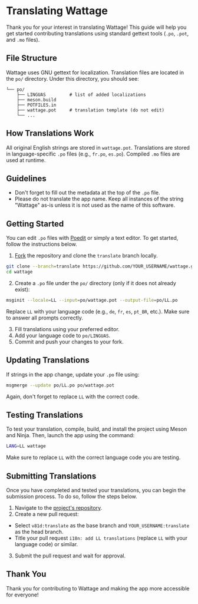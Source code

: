 # Translating Wattage

Thank you for your interest in translating Wattage! This guide will help you get started contributing translations using standard gettext tools (`.po`, `.pot`, and `.mo` files).

## File Structure

Wattage uses GNU gettext for localization. Translation files are located in the `po/` directory. Under this directory, you should see:

```
└── po/
    ├── LINGUAS         # list of added localizations
    ├── meson.build
    ├── POTFILES.in
    ├── wattage.pot     # translation template (do not edit)
    └── ...
```

## How Translations Work

All original English strings are stored in `wattage.pot`. Translations are stored in language-specific `.po` files (e.g., `fr.po`, `es.po`). Compiled `.mo` files are used at runtime.

## Guidelines

- Don't forget to fill out the metadata at the top of the `.po` file.
- Please do not translate the app name. Keep all instances of the string "Wattage" as-is unless it is not used as the name of this software.

## Getting Started

You can edit `.po` files with [Poedit](https://poedit.net) or simply a text editor. To get started, follow the instructions below.

1. [Fork](https://github.com/v81d/wattage/fork) the repository and clone the `translate` branch locally.

```bash
git clone --branch=translate https://github.com/YOUR_USERNAME/wattage.git
cd wattage
```

2. Create a `.po` file under the `po/` directory (only if it does not already exist):

```bash
msginit --locale=LL --input=po/wattage.pot --output-file=po/LL.po
```

Replace `LL` with your language code (e.g., `de`, `fr`, `es`, `pt_BR`, etc.). Make sure to answer all prompts correctly.

3. Fill translations using your preferred editor.
4. Add your language code to `po/LINGUAS`.
5. Commit and push your changes to your fork.

## Updating Translations

If strings in the app change, update your `.po` file using:

```bash
msgmerge --update po/LL.po po/wattage.pot
```

Again, don't forget to replace `LL` with the correct code.

## Testing Translations

To test your translation, compile, build, and install the project using Meson and Ninja. Then, launch the app using the command:

```bash
LANG=LL wattage
```

Make sure to replace `LL` with the correct language code you are testing.

## Submitting Translations

Once you have completed and tested your translations, you can begin the submission process. To do so, follow the steps below.

1. Navigate to the [project's repository](https://github.com/v81d/wattage).
2. Create a new pull request:

- Select `v81d:translate` as the base branch and `YOUR_USERNAME:translate` as the head branch.
- Title your pull request `i18n: add LL translations` (replace `LL` with your language code) or similar.

3. Submit the pull request and wait for approval.

## Thank You

Thank you for contributing to Wattage and making the app more accessible for everyone!
